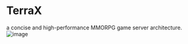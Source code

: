 # TerraX
a concise and high-performance MMORPG game server architecture.
![image](https://github.com/OttoX/TerraX/tree/master/doc/mmoserver)
